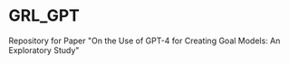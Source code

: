 # GRL_GPT

Repository for Paper "On the Use of GPT-4 for Creating Goal Models: An Exploratory Study"
